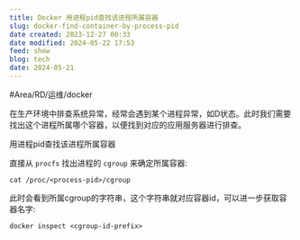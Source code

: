 ```yaml
---
title: Docker 用进程pid查找该进程所属容器
slug: docker-find-container-by-process-pid
date created: 2023-12-27 00:33
date modified: 2024-05-22 17:53
feed: show
blog: tech
date: 2024-05-21
---
```

#Area/RD/运维/docker  

在生产环境中排查系统异常，经常会遇到某个进程异常，如D状态。此时我们需要找出这个进程所属哪个容器，以便找到对应的应用服务器进行排查。

用进程pid查找该进程所属容器

直接从 `procfs` 找出进程的 `cgroup` 来确定所属容器:

```
cat /proc/<process-pid>/cgroup
```

此时会看到所属cgroup的字符串，这个字符串就对应容器id，可以进一步获取容器名字:

```
docker inspect <cgroup-id-prefix>
```
